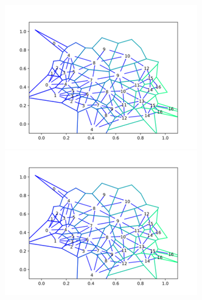 ![An example topological sort for cells in a voronoi grid](pics/example.svg)
<img src="./pics/example.svg">

